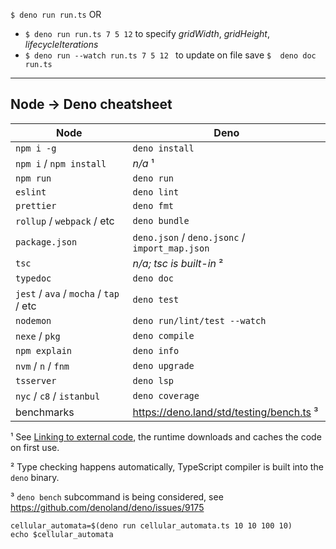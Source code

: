 `$ deno run run.ts` OR
- `$ deno run run.ts 7 5 12` to specify _gridWidth_, _gridHeight_, _lifecycleIterations_
- `$ deno run --watch run.ts 7 5 12 ` to update on file save
`$  deno doc run.ts`

---

## Node -> Deno cheatsheet

| Node                                   | Deno                                           |
| -------------------------------------- | ---------------------------------------------- |
| `npm i -g`                             | `deno install`                                 |
| `npm i` / `npm install`                | _n/a_ ¹                                        |
| `npm run`                              | `deno run`                                     |
| `eslint`                               | `deno lint`                                    |
| `prettier`                             | `deno fmt`                                     |
| `rollup` / `webpack` / etc             | `deno bundle`                                  |
| `package.json`                         | `deno.json` / `deno.jsonc` / `import_map.json` |
| `tsc`                                  | _n/a; tsc is built-in_ ²                       |
| `typedoc`                              | `deno doc`                                     |
| `jest` / `ava` / `mocha` / `tap` / etc | `deno test`                                    |
| `nodemon`                              | `deno run/lint/test --watch`                   |
| `nexe` / `pkg`                         | `deno compile`                                 |
| `npm explain`                          | `deno info`                                    |
| `nvm` / `n` / `fnm`                    | `deno upgrade`                                 |
| `tsserver`                             | `deno lsp`                                     |
| `nyc` / `c8` / `istanbul`              | `deno coverage`                                |
| benchmarks                             | https://deno.land/std/testing/bench.ts ³       |

¹ See [Linking to external code](../linking_to_external_code.md), the runtime
downloads and caches the code on first use.

² Type checking happens automatically, TypeScript compiler is built into the
`deno` binary.

³ `deno bench` subcommand is being considered, see
https://github.com/denoland/deno/issues/9175

```
cellular_automata=$(deno run cellular_automata.ts 10 10 100 10)
echo $cellular_automata
```
